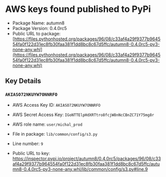 # AWS keys found published to PyPi

* Package Name: autumn8
* Package Version: 0.4.0rc5
* Public URL to package: [https://files.pythonhosted.org/packages/96/08/c33af4a29f9377b964554fa0f122d31ec8fb30faa381f1dd8bc8c67d5ffc/autumn8-0.4.0rc5-py3-none-any.whl](https://files.pythonhosted.org/packages/96/08/c33af4a29f9377b964554fa0f122d31ec8fb30faa381f1dd8bc8c67d5ffc/autumn8-0.4.0rc5-py3-none-any.whl)

## Key Details

### `AKIASO72NKUYW7ONNRFO`

* AWS Access Key ID: `AKIASO72NKUYW7ONNRFO`
* AWS Secret Access Key: `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` 
* AWS role name: `user/michal_prod`
* File in package: `lib/common/config/s3.py`
* Line number: `9`

* Public URL to key: https://inspector.pypi.io/project/autumn8/0.4.0rc5/packages/96/08/c33af4a29f9377b964554fa0f122d31ec8fb30faa381f1dd8bc8c67d5ffc/autumn8-0.4.0rc5-py3-none-any.whl/lib/common/config/s3.py#line.9


